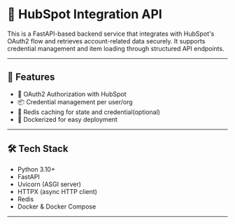 # 🔗 HubSpot Integration API

This is a FastAPI-based backend service that integrates with HubSpot's OAuth2 flow and retrieves account-related data securely. It supports credential management and item loading through structured API endpoints.

---

## 🚀 Features

- 🔐 OAuth2 Authorization with HubSpot
- 📦 Credential management per user/org
- 🔄 Redis caching for state and credential(optional)
- 🐳 Dockerized for easy deployment

---

## 🛠️ Tech Stack

- Python 3.10+
- FastAPI
- Uvicorn (ASGI server)
- HTTPX (async HTTP client)
- Redis
- Docker & Docker Compose

---
